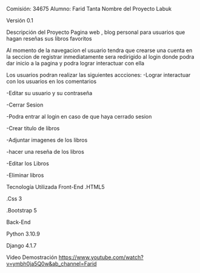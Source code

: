 Comisión: 34675
Alumno: Farid Tanta
Nombre del Proyecto
Labuk

Versión
0.1

Descripción del Proyecto
Pagina web , blog personal para usuarios que hagan reseñas sus libros favoritos

Al momento de la navegacion el usuario tendra que crearse una cuenta en la seccion de registrar inmediatamente sera redirigido al login donde podra dar inicio 
a la pagina y podra lograr interactuar con ella

Los usuarios podran realizar las siguientes accciones:
-Lograr interactuar con los usuarios en  los comentarios

-Editar su usuario y su contraseña

-Cerrar Sesion

-Podra entrar al login en caso de que haya cerrado sesion

-Crear titulo de libros

-Adjuntar imagenes de los libros

-hacer una reseña de los libros

-Editar los Libros 

-Eliminar libros 



Tecnología Utilizada
Front-End
.HTML5

.Css 3

.Bootstrap 5

Back-End

Python 3.10.9

Django 4.1.7

Video Demostración
https://www.youtube.com/watch?v=ymbh0ja5Q0w&ab_channel=Farid
